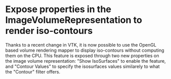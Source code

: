 # Expose properties in the ImageVolumeRepresentation to render iso-contours

Thanks to a recent change in VTK, it is now possible to use the OpenGL based
volume rendering mapper to display iso-contours without computing them on the
CPU. This feature is exposed through two new properties on the image volume
representation: "Show IsoSurfaces" to enable the feature, and "Contour Values"
to specify the isosurfaces values similarely to what the "Contour" filter offers.
